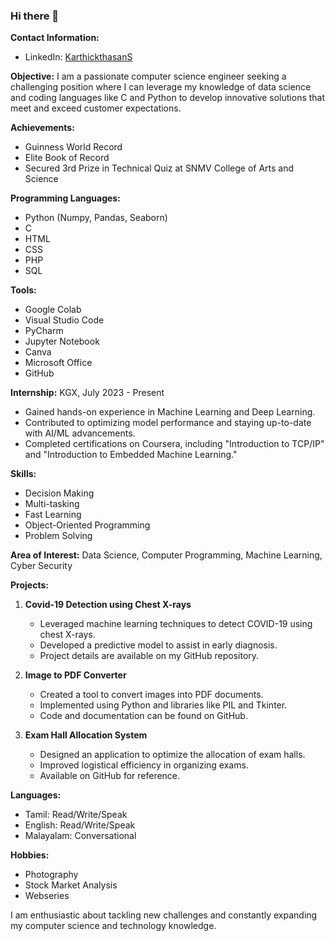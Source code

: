 ### Hi there 👋 

**Contact Information:**
- LinkedIn: [KarthickthasanS](https://www.linkedin.com/in/karthickthasans)

<!--
**KarthickthasanS/KarthickthasanS** is a ✨ _special_ ✨ repository because its `README.md` (this file) appears on your GitHub profile.

Here are some ideas to get you started:

- 🔭 I’m currently working on ...
- 🌱 I’m currently learning ...
- 👯 I’m looking to collaborate on ...
- 🤔 I’m looking for help with ...
- 💬 Ask me about ...
- 📫 How to reach me: ...
- 😄 Pronouns: ...
- ⚡ Fun fact: ...
-->


**Objective:**
I am a passionate computer science engineer seeking a challenging position where I can leverage my knowledge of data science and coding languages like C and Python to develop innovative solutions that meet and exceed customer expectations.

**Achievements:**
- Guinness World Record 
- Elite Book of Record 
- Secured 3rd Prize in Technical Quiz at SNMV College of Arts and Science

**Programming Languages:**
- Python (Numpy, Pandas, Seaborn)
- C
- HTML
- CSS
- PHP
- SQL
  
**Tools:**
- Google Colab
- Visual Studio Code
- PyCharm
- Jupyter Notebook
- Canva
- Microsoft Office
- GitHub

**Internship:**
KGX, July 2023 - Present
- Gained hands-on experience in Machine Learning and Deep Learning.
- Contributed to optimizing model performance and staying up-to-date with AI/ML advancements.
- Completed certifications on Coursera, including "Introduction to TCP/IP" and "Introduction to Embedded Machine Learning."

**Skills:**
- Decision Making
- Multi-tasking
- Fast Learning
- Object-Oriented Programming
- Problem Solving  

**Area of Interest:** Data Science, Computer Programming, Machine Learning, Cyber Security

**Projects:**
1. **Covid-19 Detection using Chest X-rays**
   - Leveraged machine learning techniques to detect COVID-19 using chest X-rays.
   - Developed a predictive model to assist in early diagnosis.
   - Project details are available on my GitHub repository.

2. **Image to PDF Converter**
   - Created a tool to convert images into PDF documents.
   - Implemented using Python and libraries like PIL and Tkinter.
   - Code and documentation can be found on GitHub.

3. **Exam Hall Allocation System**
   - Designed an application to optimize the allocation of exam halls.
   - Improved logistical efficiency in organizing exams.
   - Available on GitHub for reference.

**Languages:**
- Tamil: Read/Write/Speak
- English: Read/Write/Speak
- Malayalam: Conversational

**Hobbies:**
- Photography
- Stock Market Analysis
- Webseries


I am enthusiastic about tackling new challenges and constantly expanding my computer science and technology knowledge.
